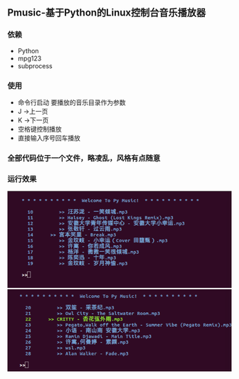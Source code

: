 ## Pmusic-基于Python的Linux控制台音乐播放器

### 依赖
- Python
- mpg123
- subprocess

### 使用
- 命令行启动 要播放的音乐目录作为参数
- J ->上一页
- K ->下一页
- 空格键控制播放
- 直接输入序号回车播放

### 全部代码位于一个文件，略凌乱，风格有点随意

### 运行效果
![](https://github.com/dingdangmao123/music/blob/master/picture/1.png)
![](https://github.com/dingdangmao123/music/blob/master/picture/2.png)
